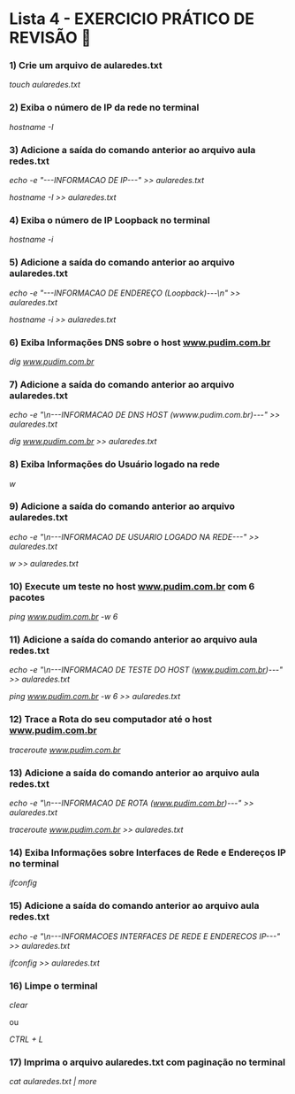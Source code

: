 # Lista 4 - EXERCICIO PRÁTICO DE REVISÃO :notebook:



### 1) Crie um arquivo de aularedes.txt

_touch aularedes.txt_



### 2) Exiba o número de IP da rede no terminal

_hostname -I_



### 3) Adicione a saída do comando anterior ao arquivo aula redes.txt

_echo -e "---INFORMACAO DE IP---" >> aularedes.txt_

_hostname -I >> aularedes.txt_



### 4) Exiba o número de IP Loopback no terminal

_hostname -i_



### 5) Adicione a saída do comando anterior ao arquivo aularedes.txt

_echo -e "---INFORMACAO DE ENDEREÇO (Loopback)---\n" >> aularedes.txt_

_hostname -i >> aularedes.txt_



### 6) Exiba Informações DNS sobre o host www.pudim.com.br

_dig www.pudim.com.br_



### 7) Adicione a saída do comando anterior ao arquivo aularedes.txt

_echo -e "\n---INFORMACAO DE DNS HOST (wwww.pudim.com.br)---" >> aularedes.txt_

_dig www.pudim.com.br >> aularedes.txt_



### 8) Exiba Informações do Usuário logado na rede

_w_



### 9) Adicione a saída do comando anterior ao arquivo aularedes.txt

_echo -e "\n---INFORMACAO DE USUARIO LOGADO NA REDE---" >> aularedes.txt_

_w >> aularedes.txt_



### 10) Execute um teste no host www.pudim.com.br com 6 pacotes

_ping www.pudim.com.br -w 6_



### 11) Adicione a saída do comando anterior ao arquivo aula redes.txt

_echo -e "\n---INFORMACAO DE TESTE DO HOST (www.pudim.com.br)---" >> aularedes.txt_

_ping www.pudim.com.br -w 6 >> aularedes.txt_



### 12) Trace a Rota do seu computador até o host www.pudim.com.br

_traceroute www.pudim.com.br_



### 13) Adicione a saída do comando anterior ao arquivo aula redes.txt

_echo -e "\n---INFORMACAO DE ROTA (www.pudim.com.br)---" >> aularedes.txt_

_traceroute www.pudim.com.br >> aularedes.txt_



### 14) Exiba Informações sobre Interfaces de Rede e Endereços IP no terminal

_ifconfig_



### 15) Adicione a saída do comando anterior ao arquivo aula redes.txt

_echo -e "\n---INFORMACOES INTERFACES DE REDE E ENDERECOS IP---" >> aularedes.txt_

_ifconfig >> aularedes.txt_



### 16) Limpe o terminal

_clear_ 

ou 

_CTRL + L_



### 17) Imprima o arquivo aularedes.txt com paginação no terminal

_cat aularedes.txt | more_



